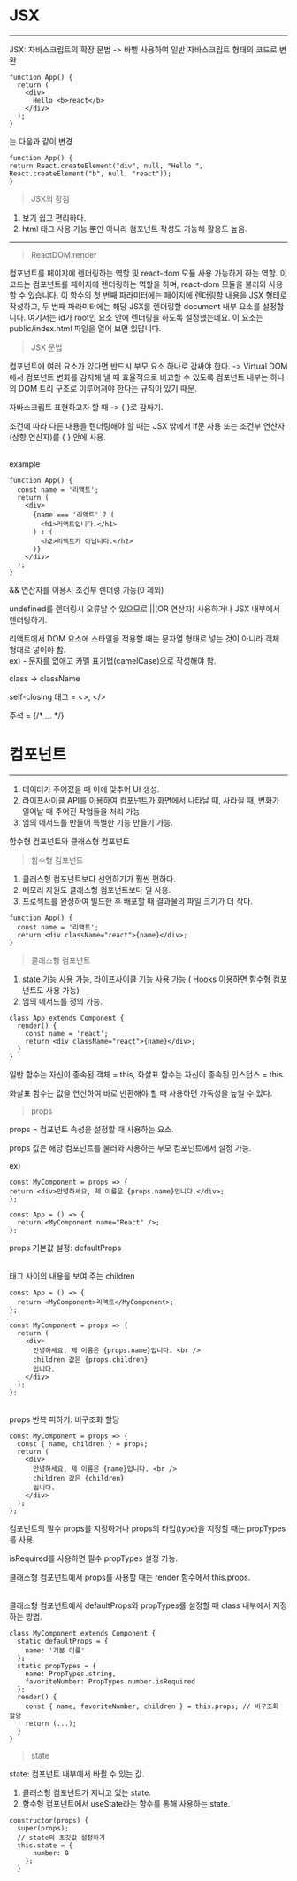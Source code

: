 # JSX
---
JSX: 자바스크립트의 확장 문법 -> 바벨 사용하여 일반 자바스크립트 형태의 코드로 변환

```react
function App() {
  return (
    <div>
      Hello <b>react</b>
    </div>
  );
}
```
는 다음과 같이 변경

```react
function App() {
return React.createElement("div", null, "Hello ", React.createElement("b", null, "react"));
}
```

> JSX의 장점
1. 보기 쉽고 편리하다.
2. html 태그 사용 가능 뿐만 아니라 컴포넌트 작성도 가능해 활용도 높음.

___
> ReactDOM.render

컴포넌트를 페이지에 렌더링하는 역할 및 react-dom 모듈 사용 가능하게 하는 역할.
이 코드는 컴포넌트를 페이지에 렌더링하는 역할을 하며, react-dom 모듈을 불러와 사용할 수 있습니다. 이 함수의 첫 번째 파라미터에는 페이지에 렌더링할 내용을 JSX 형태로 작성하고, 두 번째 파라미터에는 해당 JSX를 렌더링할 document 내부 요소를 설정합니다. 여기서는 id가 root인 요소 안에 렌더링을 하도록 설정했는데요. 이 요소는 public/index.html 파일을 열어 보면 있답니다.

> JSX 문법

컴포넌트에 여러 요소가 있다면 반드시 부모 요소 하나로 감싸야 한다. -> Virtual DOM에서 컴포넌트 변화를 감지해 낼 때 효율적으로 비교할 수 있도록 컴포넌트 내부는 하나의 DOM 트리 구조로 이루어져야 한다는 규칙이 있기 때문.

자바스크립트 표현하고자 할 때 -> { }로 감싸기.

조건에 따라 다른 내용을 렌더링해야 할 때는 JSX 밖에서 if문 사용 또는 조건부 연산자(삼항 연산자)를 { } 안에 사용.

<br>example</br>

```react
function App() {
  const name = '리액트';
  return (
    <div>
      {name === '리액트' ? (
        <h1>리액트입니다.</h1>
      ) : (
        <h2>리액트가 아닙니다.</h2>
      )}
    </div>
  );
}
```

&& 연산자를 이용시 조건부 렌더링 가능(0 제외)

undefined를 렌더링시 오류날 수 있으므로 ||(OR 연산자) 사용하거나 JSX 내부에서 렌더링하기.

리액트에서 DOM 요소에 스타일을 적용할 때는 문자열 형태로 넣는 것이 아니라 객체 형태로 넣어야 함.   
ex) - 문자를 없애고 카멜 표기법(camelCase)으로 작성해야 함.

class -> className

self-closing 태그 = <>, </>

주석 = {/* ... */}

# 컴포넌트
---

1. 데이터가 주어졌을 때 이에 맞추어 UI 생성. 
2. 라이프사이클 API를 이용하여 컴포넌트가 화면에서 나타날 때, 사라질 때, 변화가 일어날 때 주어진 작업들을 처리 가능. 
3. 임의 메서드를 만들어 특별한 기능 만들기 가능.

함수형 컴포넌트와 클래스형 컴포넌트

> 함수형 컴포넌트

1. 클래스형 컴포넌트보다 선언하기가 훨씬 편하다. 
2. 메모리 자원도 클래스형 컴포넌트보다 덜 사용.
3.  프로젝트를 완성하여 빌드한 후 배포할 때 결과물의 파일 크기가 더 작다.

```react
function App() {
  const name = '리액트';
  return <div className="react">{name}</div>;
}
```

> 클래스형 컴포넌트

1. state 기능 사용 가능, 라이프사이클 기능 사용 가능.( Hooks 이용하면 함수형 컴포넌트도 사용 가능)
2. 임의 메서드를 정의 가능.

```react
class App extends Component {
  render() {
    const name = 'react';
    return <div className="react">{name}</div>;
  }
}
```

일반 함수는 자신이 종속된 객체 = this, 
화살표 함수는 자신이 종속된 인스턴스 = this.

화살표 함수는 값을 연산하여 바로 반환해야 할 때 사용하면 가독성을 높일 수 있다.

> props

props = 컴포넌트 속성을 설정할 때 사용하는 요소. 

props 값은 해당 컴포넌트를 불러와 사용하는 부모 컴포넌트에서 설정 가능.

ex)
```react
const MyComponent = props => {
return <div>안녕하세요, 제 이름은 {props.name}입니다.</div>;
};

const App = () => {
  return <MyComponent name="React" />;
};
```

props 기본값 설정: defaultProps

<br>태그 사이의 내용을 보여 주는 children</br>

```react
const App = () => {
  return <MyComponent>리액트</MyComponent>;
};

const MyComponent = props => {
  return (
    <div>
      안녕하세요, 제 이름은 {props.name}입니다. <br />
      children 값은 {props.children}
      입니다.
    </div>
  );
};
```
<br>props 반복 피하기: 비구조화 할당</br>

```react
const MyComponent = props => {
  const { name, children } = props;
  return (
    <div>
      안녕하세요, 제 이름은 {name}입니다. <br />
      children 값은 {children}
      입니다.
    </div>
  );
};
```

컴포넌트의 필수 props를 지정하거나 props의 타입(type)을 지정할 때는 propTypes를 사용.

isRequired를 사용하면 필수 propTypes 설정 가능.

클래스형 컴포넌트에서 props를 사용할 때는 render 함수에서 this.props.

<br>클래스형 컴포넌트에서 defaultProps와 propTypes를 설정할 때 class 내부에서 지정하는 방법.</br>

```react
class MyComponent extends Component {
  static defaultProps = {
    name: '기본 이름'
  };
  static propTypes = {
    name: PropTypes.string,
    favoriteNumber: PropTypes.number.isRequired
  };
  render() {
    const { name, favoriteNumber, children } = this.props; // 비구조화 할당
    return (...);
  }
}
```

> state

state: 컴포넌트 내부에서 바뀔 수 있는 값.

1. 클래스형 컴포넌트가 지니고 있는 state.
2. 함수형 컴포넌트에서 useState라는 함수를 통해 사용하는 state.

```react
constructor(props) {
  super(props);
  // state의 초깃값 설정하기
  this.state = {
      number: 0
    };
  }
  ```
